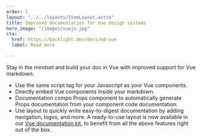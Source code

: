 ```yaml
---
order: 1
layout: "../../layouts/ItemLayout.astro"
title: Improved documentation for Vue design systems
hero_image: "/images/vuejs.jpg"
cta:
  href: https://backlight.dev/docs/md-vue
  label: Read more

---
```

Stay in the mindset and build your doc in Vue with improved support for Vue markdown:

* Use the same script tag for your Javascript as your Vue components.
* Directly embed Vue components inside your markdown.
* Documentation compo Props component to automatically generate Props documentation from your component code documentation.
* Use layout to quickly write easy-to-digest documentation by adding navigation, logos, and more. A ready-to-use layout is now available in our [Vue documentation kit](https://studio.backlight.dev/edit/JwppqaVhCm2NyL9qmkDM/introduction/doc/index.md?p=doc), to benefit from all the above features right out of the box.